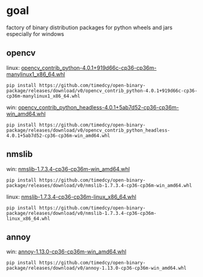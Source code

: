 # goal
factory of binary distribution packages for python wheels and jars especially for windows

## opencv
linux: [opencv_contrib_python-4.0.1+919d66c-cp36-cp36m-manylinux1_x86_64.whl](https://github.com/timedcy/open-binary-package/releases/download/v0/opencv_contrib_python-4.0.1+919d66c-cp36-cp36m-manylinux1_x86_64.whl)

`pip install https://github.com/timedcy/open-binary-package/releases/download/v0/opencv_contrib_python-4.0.1+919d66c-cp36-cp36m-manylinux1_x86_64.whl`

win: 
[opencv_contrib_python_headless-4.0.1+5ab7d52-cp36-cp36m-win_amd64.whl](https://github.com/timedcy/open-binary-package/releases/download/v0/opencv_contrib_python_headless-4.0.1+5ab7d52-cp36-cp36m-win_amd64.whl)

`pip install https://github.com/timedcy/open-binary-package/releases/download/v0/opencv_contrib_python_headless-4.0.1+5ab7d52-cp36-cp36m-win_amd64.whl`

## nmslib
win: [nmslib-1.7.3.4-cp36-cp36m-win_amd64.whl](https://github.com/timedcy/open-binary-package/releases/download/v0/nmslib-1.7.3.4-cp36-cp36m-win_amd64.whl) 

`pip install https://github.com/timedcy/open-binary-package/releases/download/v0/nmslib-1.7.3.4-cp36-cp36m-win_amd64.whl`

linux: [nmslib-1.7.3.4-cp36-cp36m-linux_x86_64.whl](https://github.com/timedcy/open-binary-package/releases/download/v0/nmslib-1.7.3.4-cp36-cp36m-linux_x86_64.whl) 

`pip install https://github.com/timedcy/open-binary-package/releases/download/v0/nmslib-1.7.3.4-cp36-cp36m-linux_x86_64.whl`


## annoy
win: [annoy-1.13.0-cp36-cp36m-win_amd64.whl](https://github.com/timedcy/open-binary-package/releases/download/v0/annoy-1.13.0-cp36-cp36m-win_amd64.whl) 

`pip install https://github.com/timedcy/open-binary-package/releases/download/v0/annoy-1.13.0-cp36-cp36m-win_amd64.whl`
